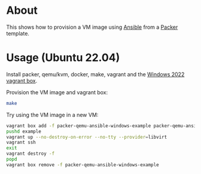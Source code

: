 # About

This shows how to provision a VM image using [Ansible](https://www.ansible.com/) from a [Packer](https://www.packer.io/) template.

# Usage (Ubuntu 22.04)

Install packer, qemu/kvm, docker, make, vagrant and the [Windows 2022 vagrant box](https://github.com/rgl/windows-vagrant).

Provision the VM image and vagrant box:

```bash
make
```

Try using the VM image in a new VM:

```bash
vagrant box add -f packer-qemu-ansible-windows-example packer-qemu-ansible-windows-example.box
pushd example
vagrant up --no-destroy-on-error --no-tty --provider=libvirt
vagrant ssh
exit
vagrant destroy -f
popd
vagrant box remove -f packer-qemu-ansible-windows-example
```
